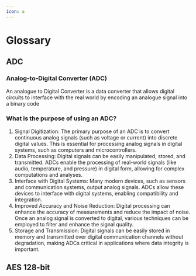 ```yaml
---
icon: a
---
```


# Glossary

## ADC

### Analog-to-Digital Converter (ADC)

An analogue to Digital Converter is a data converter that allows digital circuits to interface with the real world by encoding an analogue signal into a binary code

### What is the purpose of using an ADC?

1. Signal Digitization: The primary purpose of an ADC is to convert continuous analog signals (such as voltage or current) into discrete digital values. This is essential for processing analog signals in digital systems, such as computers and microcontrollers.
2. Data Processing: Digital signals can be easily manipulated, stored, and transmitted. ADCs enable the processing of real-world signals (like audio, temperature, and pressure) in digital form, allowing for complex computations and analyses.
3. Interface with Digital Systems: Many modern devices, such as sensors and communication systems, output analog signals. ADCs allow these devices to interface with digital systems, enabling compatibility and integration.
4. Improved Accuracy and Noise Reduction: Digital processing can enhance the accuracy of measurements and reduce the impact of noise. Once an analog signal is converted to digital, various techniques can be employed to filter and enhance the signal quality.
5. Storage and Transmission: Digital signals can be easily stored in memory and transmitted over digital communication channels without degradation, making ADCs critical in applications where data integrity is important.



## AES 128-bit
